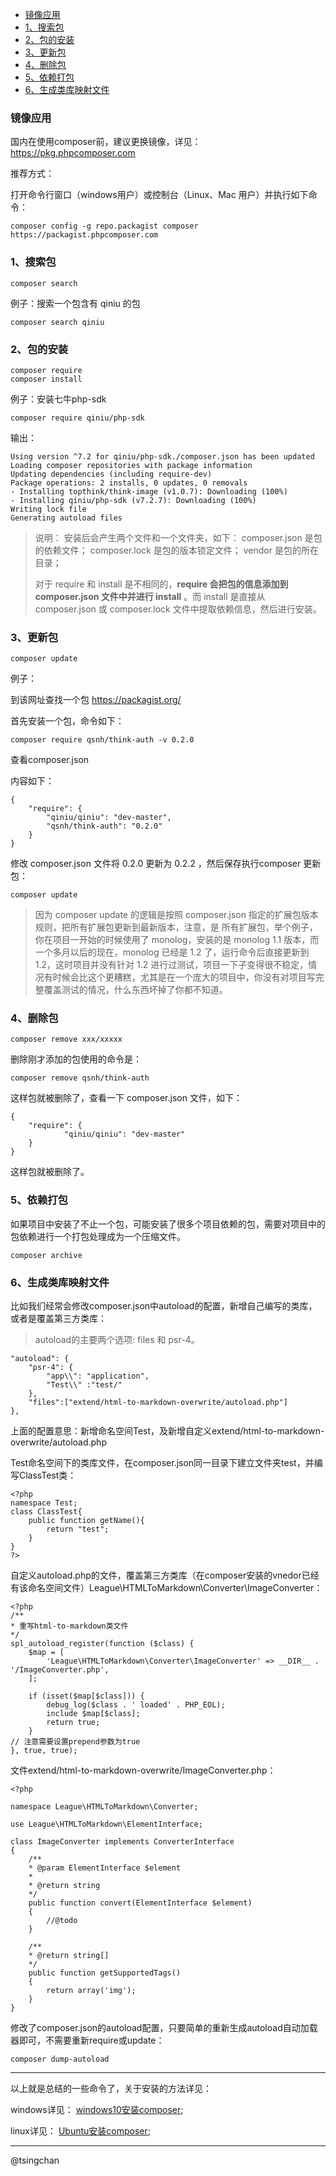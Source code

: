 


- [镜像应用](#镜像应用)
- [1、搜索包](#1搜索包)
- [2、包的安装](#2包的安装)
- [3、更新包](#3更新包)
- [4、删除包](#4删除包)
- [5、依赖打包](#5依赖打包)
- [6、生成类库映射文件](#6生成类库映射文件)



### 镜像应用

国内在使用composer前，建议更换镜像，详见：
https://pkg.phpcomposer.com

推荐方式：

打开命令行窗口（windows用户）或控制台（Linux、Mac 用户）并执行如下命令：

    composer config -g repo.packagist composer https://packagist.phpcomposer.com


### 1、搜索包

    composer search

例子：搜索一个包含有 qiniu 的包

    composer search qiniu



### 2、包的安装

    composer require
    composer install

例子：安装七牛php-sdk

    composer require qiniu/php-sdk

输出：

    Using version ^7.2 for qiniu/php-sdk./composer.json has been updated
    Loading composer repositories with package information
    Updating dependencies (including require-dev)
    Package operations: 2 installs, 0 updates, 0 removals
    - Installing topthink/think-image (v1.0.7): Downloading (100%)
    - Installing qiniu/php-sdk (v7.2.7): Downloading (100%)
    Writing lock file
    Generating autoload files

>说明：
    安装后会产生两个文件和一个文件夹，如下：
    composer.json 是包的依赖文件；
    composer.lock 是包的版本锁定文件；
    vendor 是包的所在目录；    　　
>   
>对于 require 和 install 是不相同的，**require 会把包的信息添加到 composer.json 文件中并进行 install** 。而 install 是直接从 composer.json 或 composer.lock 文件中提取依赖信息，然后进行安装。

### 3、更新包

    composer update

例子：

到该网址查找一个包 https://packagist.org/

首先安装一个包，命令如下：

    composer require qsnh/think-auth -v 0.2.0


查看composer.json

内容如下：

    {
        "require": {
            "qiniu/qiniu": "dev-master",
            "qsnh/think-auth": "0.2.0"
        }
    }

修改 composer.json 文件将 0.2.0 更新为 0.2.2 ，然后保存执行composer 更新包：

    composer update

> 因为 composer update 的逻辑是按照 composer.json 指定的扩展包版本规则，把所有扩展包更新到最新版本，注意，是 所有扩展包，举个例子，你在项目一开始的时候使用了 monolog，安装的是 monolog 1.1 版本，而一个多月以后的现在，monolog 已经是 1.2 了，运行命令后直接更新到 1.2，这时项目并没有针对 1.2 进行过测试，项目一下子变得很不稳定，情况有时候会比这个更糟糕，尤其是在一个庞大的项目中，你没有对项目写完整覆盖测试的情况，什么东西坏掉了你都不知道。

### 4、删除包

    composer remove xxx/xxxxx

删除刚才添加的包使用的命令是：

    composer remove qsnh/think-auth

这样包就被删除了，查看一下 composer.json 文件，如下：

    {
        "require": {
                "qiniu/qiniu": "dev-master"
        }
    }    

这样包就被删除了。

### 5、依赖打包

如果项目中安装了不止一个包，可能安装了很多个项目依赖的包，需要对项目中的包依赖进行一个打包处理成为一个压缩文件。　　

    composer archive
 

### 6、生成类库映射文件
比如我们经常会修改composer.json中autoload的配置，新增自己编写的类库，或者是覆盖第三方类库：

> autoload的主要两个选项: files 和 psr-4。

    "autoload": {
        "psr-4": {
            "app\\": "application",
            "Test\\" :"test/"
        },
        "files":["extend/html-to-markdown-overwrite/autoload.php"]                
    },

上面的配置意思：新增命名空间Test，及新增自定义extend/html-to-markdown-overwrite/autoload.php

Test命名空间下的类库文件，在composer.json同一目录下建立文件夹test，并编写ClassTest类：

    <?php
    namespace Test;
    class ClassTest{
        public function getName(){
            return "test";
        }
    }
    ?>


自定义autoload.php的文件，覆盖第三方类库（在composer安装的vnedor已经有该命名空间文件）League\HTMLToMarkdown\Converter\ImageConverter：

    <?php
    /**
    * 重写html-to-markdown类文件
    */
    spl_autoload_register(function ($class) {
        $map = [
            'League\HTMLToMarkdown\Converter\ImageConverter' => __DIR__ . '/ImageConverter.php',
        ];

        if (isset($map[$class])) {
            debug_log($class . ' loaded' . PHP_EOL);
            include $map[$class];
            return true;
        }
    // 注意需要设置prepend参数为true
    }, true, true);

文件extend/html-to-markdown-overwrite/ImageConverter.php：

    <?php

    namespace League\HTMLToMarkdown\Converter;

    use League\HTMLToMarkdown\ElementInterface;

    class ImageConverter implements ConverterInterface
    {
        /**
        * @param ElementInterface $element
        *
        * @return string
        */
        public function convert(ElementInterface $element)
        {
            //@todo
        }

        /**
        * @return string[]
        */
        public function getSupportedTags()
        {
            return array('img');
        }
    }


修改了composer.json的autoload配置，只要简单的重新生成autoload自动加载器即可，不需要重新require或update：

    composer dump-autoload
 


----




以上就是总结的一些命令了，关于安装的方法详见：

windows详见：
[windows10安装composer](/开发调试/windows10安装composer.md);

linux详见：
[Ubuntu安装composer](/开发调试/Ubuntu安装composer.md);


----
@tsingchan

